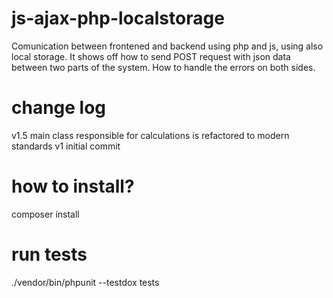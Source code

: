 # js-ajax-php-localstorage
Comunication between frontened and backend using php and js, using also local storage.
It shows off how to send POST request with json data between two parts of the system.
How to handle the errors on both sides.

# change log
v1.5 main class responsible for calculations is refactored to modern standards
v1 initial commit

# how to install?
composer install

# run tests
 ./vendor/bin/phpunit --testdox tests